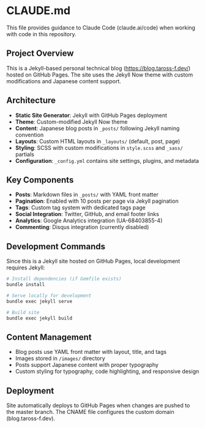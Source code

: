 # CLAUDE.md

This file provides guidance to Claude Code (claude.ai/code) when working with code in this repository.

## Project Overview

This is a Jekyll-based personal technical blog (https://blog.taross-f.dev/) hosted on GitHub Pages. The site uses the Jekyll Now theme with custom modifications and Japanese content support.

## Architecture

- **Static Site Generator**: Jekyll with GitHub Pages deployment
- **Theme**: Custom-modified Jekyll Now theme
- **Content**: Japanese blog posts in `_posts/` following Jekyll naming convention
- **Layouts**: Custom HTML layouts in `_layouts/` (default, post, page)
- **Styling**: SCSS with custom modifications in `style.scss` and `_sass/` partials
- **Configuration**: `_config.yml` contains site settings, plugins, and metadata

## Key Components

- **Posts**: Markdown files in `_posts/` with YAML front matter
- **Pagination**: Enabled with 10 posts per page via Jekyll pagination
- **Tags**: Custom tag system with dedicated tags page
- **Social Integration**: Twitter, GitHub, and email footer links
- **Analytics**: Google Analytics integration (UA-68403855-4)
- **Commenting**: Disqus integration (currently disabled)

## Development Commands

Since this is a Jekyll site hosted on GitHub Pages, local development requires Jekyll:

```bash
# Install dependencies (if Gemfile exists)
bundle install

# Serve locally for development
bundle exec jekyll serve

# Build site
bundle exec jekyll build
```

## Content Management

- Blog posts use YAML front matter with layout, title, and tags
- Images stored in `/images/` directory
- Posts support Japanese content with proper typography
- Custom styling for typography, code highlighting, and responsive design

## Deployment

Site automatically deploys to GitHub Pages when changes are pushed to the master branch. The CNAME file configures the custom domain (blog.taross-f.dev).